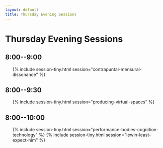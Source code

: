 ```yaml
---
layout: default
title: Thursday Evening Sessions
---
```


# Thursday Evening Sessions

## 8:00--9:00

<ul>
{% include session-tiny.html session="contrapuntal-mensural-dissonance" %}
</ul>

## 8:00--9:30

<ul>
{% include session-tiny.html session="producing-virtual-spaces" %}
</ul>


## 8:00--10:00

<ul>
{% include session-tiny.html session="performance-bodies-cognition-technology" %}
{% include session-tiny.html session="lewin-least-expect-him" %}
</ul>
